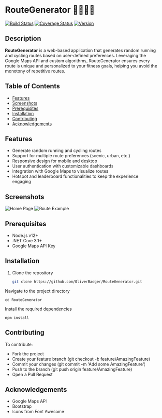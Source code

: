 # RouteGenerator 🚴‍♂️🏃‍♀️

[![Build Status](https://img.shields.io/travis/OliverBadger/RouteGenerator.svg)](https://travis-ci.org/OliverBadger/RouteGenerator)
[![Coverage Status](https://coveralls.io/repos/github/OliverBadger/RouteGenerator/badge.svg?branch=master)](https://coveralls.io/github/OliverBadger/RouteGenerator?branch=master)
[![Version](https://img.shields.io/github/v/release/OliverBadger/RouteGenerator)](https://github.com/OliverBadger/RouteGenerator/releases)

## Description
**RouteGenerator** is a web-based application that generates random running and cycling routes based on user-defined preferences. Leveraging the Google Maps API and custom algorithms, RouteGenerator ensures every route is unique and personalized to your fitness goals, helping you avoid the monotony of repetitive routes.

## Table of Contents
- [Features](#features)
- [Screenshots](#screenshots)
- [Prerequisites](#prerequisites)
- [Installation](#installation)
- [Contributing](#contributing)
- [Acknowledgements](#acknowledgements)

## Features
- Generate random running and cycling routes
- Support for multiple route preferences (scenic, urban, etc.)
- Responsive design for mobile and desktop
- User authentication with customizable dashboards
- Integration with Google Maps to visualize routes
- Hotspot and leaderboard functionalities to keep the experience engaging

## Screenshots
![Home Page](https://github.com/OliverBadger/RouteGenerator/screenshots/homepage.png)
![Route Example](https://github.com/OliverBadger/RouteGenerator/screenshots/route-example.png)

## Prerequisites
- Node.js v12+
- .NET Core 3.1+
- Google Maps API Key

## Installation

1. Clone the repository
    ```bash
    git clone https://github.com/OliverBadger/RouteGenerator.git
Navigate to the project directory

    cd RouteGenerator
Install the required dependencies

    npm install

## Contributing

To contribute:

- Fork the project
- Create your feature branch (git checkout -b feature/AmazingFeature)
- Commit your changes (git commit -m 'Add some AmazingFeature')
- Push to the branch (git push origin feature/AmazingFeature)
- Open a Pull Request
    
## Acknowledgements

- Google Maps API
- Bootstrap
- Icons from Font Awesome
